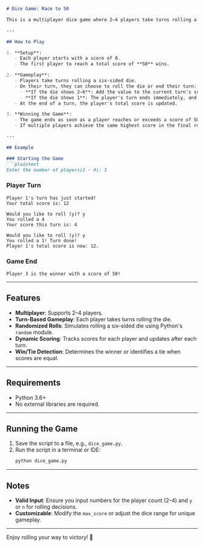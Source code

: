 ```markdown
# Dice Game: Race to 50

This is a multiplayer dice game where 2–4 players take turns rolling a die. The goal is to be the first player to reach or exceed a score of 50. Rolling a "1" ends the player's turn and resets their score for that turn to zero. The game features an interactive and competitive gameplay experience.

---

## How to Play

1. **Setup**:
   - Each player starts with a score of 0.
   - The first player to reach a total score of **50** wins.

2. **Gameplay**:
   - Players take turns rolling a six-sided die.
   - On their turn, they can choose to roll the die or end their turn:
     - **If the die shows 2–6**: Add the value to the current turn's score.
     - **If the die shows 1**: The player's turn ends immediately, and their score for the current turn resets to 0.
   - At the end of a turn, the player's total score is updated.

3. **Winning the Game**:
   - The game ends as soon as a player reaches or exceeds a score of 50.
   - If multiple players achieve the same highest score in the final round, the game results in a tie.

---

## Example

### Starting the Game
```plaintext
Enter the number of players(2 - 4): 3
```

### Player Turn
```plaintext
Player 1's turn has just started!
Your total score is: 12

Would you like to roll (y)? y
You rolled a 4
Your score this turn is: 4

Would you like to roll (y)? y
You rolled a 1! Turn done!
Player 1's total score is now: 12.
```

### Game End
```plaintext
Player 3 is the winner with a score of 50!
```

---

## Features

- **Multiplayer**: Supports 2–4 players.
- **Turn-Based Gameplay**: Each player takes turns rolling the die.
- **Randomized Rolls**: Simulates rolling a six-sided die using Python's `random` module.
- **Dynamic Scoring**: Tracks scores for each player and updates after each turn.
- **Win/Tie Detection**: Determines the winner or identifies a tie when scores are equal.

---

## Requirements

- Python 3.6+
- No external libraries are required.

---

## Running the Game

1. Save the script to a file, e.g., `dice_game.py`.
2. Run the script in a terminal or IDE:
   ```bash
   python dice_game.py
   ```

---

## Notes

- **Valid Input**: Ensure you input numbers for the player count (2–4) and `y` or `n` for rolling decisions.
- **Customizable**: Modify the `max_score` or adjust the dice range for unique gameplay.

---

Enjoy rolling your way to victory! 🎲
```